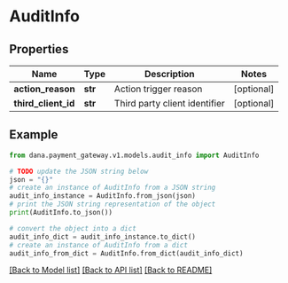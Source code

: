 # AuditInfo


## Properties

Name | Type | Description | Notes
------------ | ------------- | ------------- | -------------
**action_reason** | **str** | Action trigger reason | [optional] 
**third_client_id** | **str** | Third party client identifier | [optional] 

## Example

```python
from dana.payment_gateway.v1.models.audit_info import AuditInfo

# TODO update the JSON string below
json = "{}"
# create an instance of AuditInfo from a JSON string
audit_info_instance = AuditInfo.from_json(json)
# print the JSON string representation of the object
print(AuditInfo.to_json())

# convert the object into a dict
audit_info_dict = audit_info_instance.to_dict()
# create an instance of AuditInfo from a dict
audit_info_from_dict = AuditInfo.from_dict(audit_info_dict)
```
[[Back to Model list]](../README.md#documentation-for-models) [[Back to API list]](../README.md#documentation-for-api-endpoints) [[Back to README]](../README.md)


